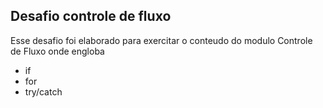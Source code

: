 ## Desafio controle de fluxo

Esse desafio foi elaborado para exercitar o conteudo do modulo Controle de Fluxo onde engloba 
 - if
 - for
 - try/catch
